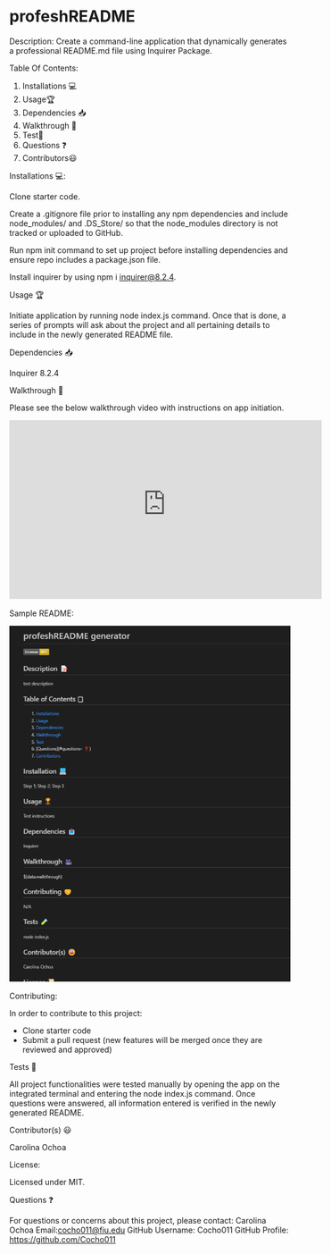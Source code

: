 # profeshREADME

Description: 
Create a command-line application that dynamically generates a professional README.md file using Inquirer Package. 

Table Of Contents: 
1. Installations 💻
2. Usage🏆
3. Dependencies 📥
4. Walkthrough 🎥
4. Test🧪
5. Questions ❓
6. Contributors😃

Installations 💻:

Clone starter code. 

Create a .gitignore file prior to installing any npm dependencies and include node_modules/ and .DS_Store/ so that the node_modules directory is not tracked or uploaded to GitHub. 

Run npm init command to set up project before installing dependencies and ensure repo includes a package.json file. 

Install inquirer by using npm i inquirer@8.2.4. 

Usage 🏆

Initiate application by running node index.js command. Once that is done, a series of prompts will ask about the project and all pertaining details to include in the newly generated README file. 

Dependencies 📥

Inquirer 8.2.4

Walkthrough 🎥 

Please see the below walkthrough video with instructions on app initiation.

<iframe width="560px" height="320px" allowfullscreen="true" allow="autoplay *" title="Profesional README Generator" src="https://bootcampspot.instructuremedia.com/embed/83c2fd34-6b85-4d39-830b-4a2de9f66ed1" frameborder="0"></iframe>

Sample README:

![Sample README Image ](image.png)

Contributing:

In order to contribute to this project:
- Clone starter code
- Submit a pull request (new features will be merged once they are reviewed and approved)

Tests 🧪

All project functionalities were tested manually by opening the app on the integrated terminal and entering the node index.js command. Once questions were answered, all information entered is verified in the newly generated README. 

Contributor(s) 😃

Carolina Ochoa

License: 

Licensed under MIT. 

Questions ❓

For questions or concerns about this project, please contact:
Carolina Ochoa
Email:cocho011@fiu.edu
GitHub Username: Cocho011
GitHub Profile: https://github.com/Cocho011





